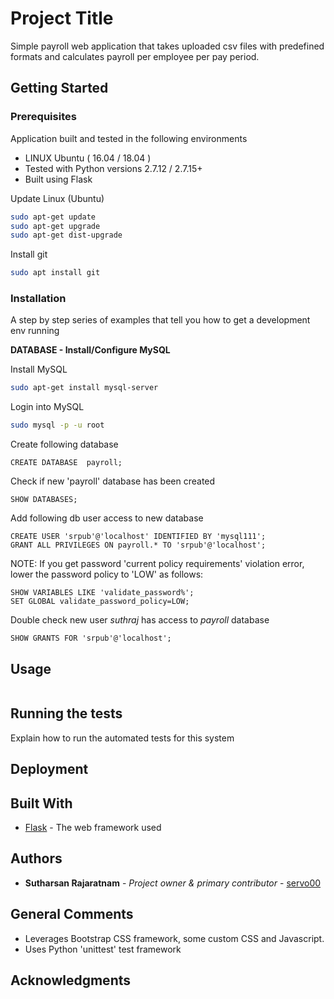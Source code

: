 # Project Title

Simple payroll web application that takes uploaded csv files with predefined formats and calculates payroll per employee per pay period.

## Getting Started


### Prerequisites

Application built and tested in the following environments
* LINUX Ubuntu ( 16.04 / 18.04 )
* Tested with Python versions 2.7.12 / 2.7.15+
* Built using Flask

Update Linux (Ubuntu)

```bash
sudo apt-get update        
sudo apt-get upgrade       
sudo apt-get dist-upgrade  
```

Install git

```bash
sudo apt install git
```

### Installation

A step by step series of examples that tell you how to get a development env running


<b> DATABASE - Install/Configure MySQL </b>

Install MySQL

```bash
sudo apt-get install mysql-server
```

Login into MySQL

```bash
sudo mysql -p -u root
```

Create following database

```mysql
CREATE DATABASE  payroll;
```

Check if new 'payroll' database has been created

```mysql
SHOW DATABASES;
```

Add following db user access to new database

```mysql
CREATE USER 'srpub'@'localhost' IDENTIFIED BY 'mysql111';
GRANT ALL PRIVILEGES ON payroll.* TO 'srpub'@'localhost';
```

NOTE: If you get password 'current policy requirements' violation error, lower the password policy to 'LOW' as follows:

```mysql
SHOW VARIABLES LIKE 'validate_password%';
SET GLOBAL validate_password_policy=LOW;
```


Double check new user <i> suthraj </i> has access to <i> payroll </i> database

```mysql
SHOW GRANTS FOR 'srpub'@'localhost';
```

## Usage

```python

```



## Running the tests

Explain how to run the automated tests for this system
 
## Deployment

## Built With

* [Flask](http://flask.palletsprojects.com/en/1.1.x/) - The web framework used


## Authors

* **Sutharsan Rajaratnam** - *Project owner & primary contributor* - [servo00](https://github.com/servo00)


## General Comments 
 - Leverages Bootstrap CSS framework, some custom CSS and Javascript.
 - Uses Python 'unittest' test framework 

 
## Acknowledgments

